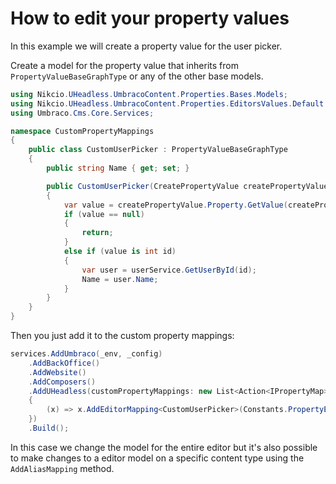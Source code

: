 # How to edit your property values

In this example we will create a property value for the user picker.

Create a model for the property value that inherits from `PropertyValueBaseGraphType` or any of the other base models.
```csharp
using Nikcio.UHeadless.UmbracoContent.Properties.Bases.Models;
using Nikcio.UHeadless.UmbracoContent.Properties.EditorsValues.Default.Commands;
using Umbraco.Cms.Core.Services;

namespace CustomPropertyMappings
{
    public class CustomUserPicker : PropertyValueBaseGraphType
    {
        public string Name { get; set; }

        public CustomUserPicker(CreatePropertyValue createPropertyValue, IUserService userService) : base(createPropertyValue)
        {
            var value = createPropertyValue.Property.GetValue(createPropertyValue.Culture);
            if (value == null)
            {
                return;
            }
            else if (value is int id)
            {
                var user = userService.GetUserById(id);
                Name = user.Name;
            }
        }
    }
}
```

Then you just add it to the custom property mappings:
```csharp
services.AddUmbraco(_env, _config)
    .AddBackOffice()
    .AddWebsite()
    .AddComposers()
    .AddUHeadless(customPropertyMappings: new List<Action<IPropertyMap>>
    {
        (x) => x.AddEditorMapping<CustomUserPicker>(Constants.PropertyEditors.Aliases.UserPicker)
    })
    .Build();
```

In this case we change the model for the entire editor but it's also possible to make changes to a editor model on a specific content type using the `AddAliasMapping` method.